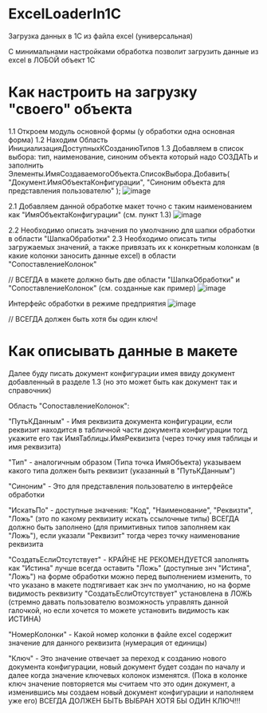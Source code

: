 # ExcelLoaderIn1C
Загрузка данных в 1С из файла excel (универсальная)

С минимальнами настройками обработка позволит загрузить данные из excel в ЛОБОЙ объект 1С

# Как настроить на загрузку "своего" объекта

1.1 Откроем модуль основной формы (у обработки одна основная форма)
1.2 Находим Область ИнициализацияДоступныхКСозданиюТипов
1.3 Добавляем в список выбора: тип, наименование, синоним объекта который надо СОЗДАТЬ и заполнить
Элементы.ИмяСоздаваемогоОбъекта.СписокВыбора.Добавить(
	"Документ.ИмяОбъектаКонфигурации",
  "Синоним объекта для представления пользователю"
	);
![image](https://user-images.githubusercontent.com/28355711/209112897-64d5e6b8-f000-4d35-a02b-015aa5368afc.png)
 
 2.1 Добавляем данной обработке макет точно с таким наименованием как "ИмяОбъектаКонфигурации" (см. пункт 1.3)
![image](https://user-images.githubusercontent.com/28355711/209112595-56125754-3651-4ed6-b9c8-e93f1ad959a8.png)

 2.2 Необходимо описать значения по умолчанию для шапки обработки в области "ШапкаОбработки"
 2.3 Необходимо описать типы загружаемых значений, а также привязать их к конкретным колонкам (в какие колонки заносить данные excel) в области "СопоставлениеКолонок"
 
  // ВСЕГДА в макете должно быть две области "ШапкаОбработки" и "СопоставлениеКолонок" (см. созданные как пример)
![image](https://user-images.githubusercontent.com/28355711/209112474-0acefb14-ef10-4a35-8009-c45ff95ab104.png)

Интерфейс обработки в режиме предприятия
![image](https://user-images.githubusercontent.com/28355711/209115521-66b0a3f0-a65b-48e5-bc10-0cb403ec5601.png)

// ВСЕГДА должен быть хотя бы один ключ!

# Как описывать данные в макете

Далее буду писать документ конфигурации имея ввиду документ добавленный в разделе 1.3 (но это может быть как документ так и справочник)

Область "СопоставлениеКолонок":

"ПутьКДанным" - Имя реквизита документа конфигурации, если реквизит находится в табличной части документа конфигурации тогд укажите его так
ИмяТаблицы.ИмяРеквизита (через точку имя таблицы и имя реквизита)

"Тип" - аналогичным образом (Типа точка ИмяОбъекта) указываем какого типа должен быть реквизит (указанный в "ПутьКДанным")

"Синоним" - Это для представления пользователю в интерфейсе обработки

"ИскатьПо" - доступные значения: "Код", "Наименование", "Реквизти", "Ложь" (это по какому реквизиту искать ссылочные типы)
ВСЕГДА должно быть заполнено (для примитивных типов заполняем как "Ложь"), если указали "Реквизит" тогда через точку наименование реквизита

"СоздатьЕслиОтсутствует" - КРАЙНЕ НЕ РЕКОМЕНДУЕТСЯ заполнять как "Истина" лучше всегда оставить "Ложь" (доступные знч "Истина", "Ложь")
на форме обработки можно перед выполнением изменить, то что указано в макете подтягивает как знч по умолчанию, но на форме видимость реквизиту "СоздатьЕслиОтсутствует"
установлена в ЛОЖЬ (стремно давать пользователю возможность управлять данной галочкой, но если хочется то можете установить видимость как ИСТИНА)

"НомерКолонки" - Какой номер колонки в файле excel содержит значение для данного реквизита (нумерация от единицы)

"Ключ" - Это значение отвечает за переход к созданию нового документа конфигурации, новый документ будет создан по началу и далее когда значение ключевых колонок
изменятся. (Пока в колонке ключ значение повторяется мы считаем что это один документ, а изменившись мы создаем новый документ конфигурации и наполняем уже его)
ВСЕГДА ДОЛЖЕН БЫТЬ ВЫБРАН ХОТЯ БЫ ОДИН КЛЮЧ!!!
